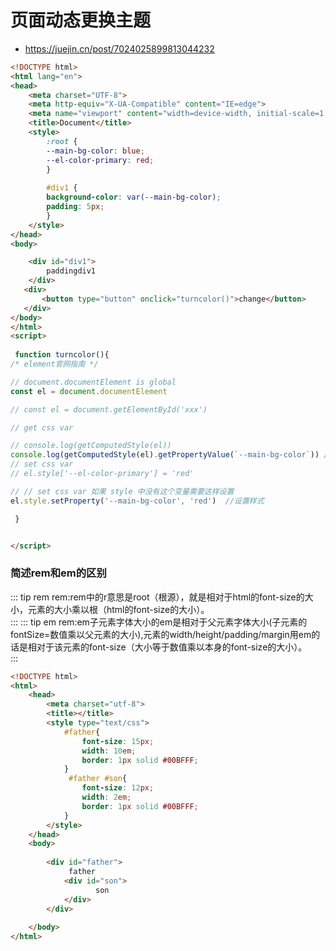 # 页面动态更换主题
- https://juejin.cn/post/7024025899813044232
```html
<!DOCTYPE html>
<html lang="en">
<head>
    <meta charset="UTF-8">
    <meta http-equiv="X-UA-Compatible" content="IE=edge">
    <meta name="viewport" content="width=device-width, initial-scale=1.0">
    <title>Document</title>
    <style>
        :root {
        --main-bg-color: blue;  
        --el-color-primary: red;  
        }
 
        #div1 {
        background-color: var(--main-bg-color);
        padding: 5px;  
        }
    </style>
</head>
<body>

    <div id="div1">
        paddingdiv1
    </div>
   <div>
       <button type="button" onclick="turncolor()">change</button>
   </div>
</body>
</html>
<script>
  
 function turncolor(){
/* element官网指南 */ 

// document.documentElement is global
const el = document.documentElement

// const el = document.getElementById('xxx')

// get css var

// console.log(getComputedStyle(el))
console.log(getComputedStyle(el).getPropertyValue(`--main-bg-color`)) //获取样式
// set css var
// el.style['--el-color-primary'] = 'red'

// // set css var 如果 style 中没有这个变量需要这样设置
el.style.setProperty('--main-bg-color', 'red')  //设置样式

 }


</script>

```










### 简述rem和em的区别

::: tip rem 
rem:rem中的r意思是root（根源），就是相对于html的font-size的大小，元素的大小乘以根（html的font-size的大小）。         				  
:::
::: tip em 
rem:em子元素字体大小的em是相对于父元素字体大小(子元素的fontSize=数值乘以父元素的大小),元素的width/height/padding/margin用em的话是相对于该元素的font-size（大小等于数值乘以本身的font-size的大小）。         				  
:::
```html
<!DOCTYPE html>
<html>
	<head>
		<meta charset="utf-8">
		<title></title>
		<style type="text/css">
			#father{
				font-size: 15px;
				width: 10em;
				border: 1px solid #00BFFF;
			}
			 #father #son{
				font-size: 12px;
				width: 2em;
				border: 1px solid #00BFFF;
			} 
		</style>
	</head>
	<body>
		
		<div id="father">
			 father
			<div id="son">
                   son     				
			</div>
		</div>
		
	</body>
</html>


```